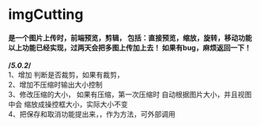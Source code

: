 # imgCutting
<h4>是一个图片上传时，前端预览，剪辑，
包括：直接预览，缩放，旋转，移动功能
以上功能已经实现，过两天会把多图上传加上去！
如果有bug，麻烦返回一下！</h4>

<b>/*5.0.2*/</b></br>
1、增加 判断是否裁剪，如果有裁剪，</br>
2、增加不压缩时输出大小控制</br>
3、修改压缩的大小， 如果有压缩，第一次压缩时 自动根据图片大小，并且视图中会 缩放成操控框大小，实际大小不变</br>
4、把保存和取消功能提出来，，作为方法，可外部调用</br>

